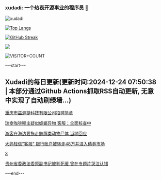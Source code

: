 ### xudadi: 一个热衷开源事业的程序员 👋

![xudadi](https://github-readme-stats-git-masterorgs-github-readme-stats-team.vercel.app/api?username=xudadi)

[![Top Langs](https://github-readme-stats.vercel.app/api/top-langs/?username=xudadi)](https://github.com/anuraghazra/github-readme-stats)

[![GitHub Streak](https://streak-stats.demolab.com?user=xudadi&locale=zh_Hans)](https://git.io/streak-stats)

![](https://raw.githubusercontent.com/xudadi/xudadi/main/assets/github-contribution-grid-snake.svg)

![VISITOR+COUNT](https://komarev.com/ghpvc/?username=xudadi&label=VISITOR+COUNT)


---start---

## Xudadi的每日更新(更新时间:2024-12-24 07:50:38 | 本部分通过Github Actions抓取RSS自动更新, 无意中实现了自动刷绿墙...)

[重庆市益源捷科技有限公司招聘简章](https://www.gongkaoleida.com/article/2241122)

[瑞幸咖啡喝出疑似蟑螂异物 客服：全面核查中](https://m.163.com/news/article/JK4B5Q150550B6IS.html)

[游客在海边要拖走鲸豚类动物尸体 当地回应](https://m.163.com/news/article/JK49NE30053469LG.html)

[大妈轻信"客服" 银行账户被转走48万并进入债券市场](https://m.163.com/news/article/JK46LU49051492T3.html)

[3](https://m.163.com/touch/news/sub/domestic)

[贵州省委政法委原副书记被判死缓 曾在专题片哭泣认错](https://m.163.com/news/article/JK46LTU4051492T3.html)

---end---
